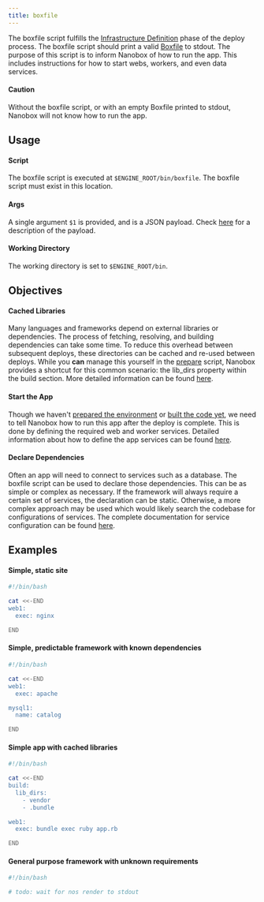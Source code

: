 ```yaml
---
title: boxfile
---
```


The boxfile script fulfills the [Infrastructure Definition](/engines/how-engines-work#infrastructure-definition) phase of the deploy process. The boxfile script should print a valid [Boxfile](/boxfile/intro) to stdout. The purpose of this script is to inform Nanobox of how to run the app. This includes instructions for how to start webs, workers, and even data services.

#### Caution

Without the boxfile script, or with an empty Boxfile printed to stdout, Nanobox will not know how to run the app.

## Usage

#### Script

The boxfile script is executed at `$ENGINE_ROOT/bin/boxfile`. The boxfile script must exist in this location.

#### Args

A single argument `$1` is provided, and is a JSON payload. Check [here](/engines/scripts/intro#payload) for a description of the payload.

#### Working Directory

The working directory is set to `$ENGINE_ROOT/bin`.

## Objectives

#### Cached Libraries

Many languages and frameworks depend on external libraries or dependencies. The process of fetching, resolving, and building dependencies can take some time. To reduce this overhead between subsequent deploys, these directories can be cached and re-used between deploys. While you **can** manage this yourself in the [prepare](/engines/scripts/prepare) script, Nanobox provides a shortcut for this common scenario: the lib_dirs property within the build section. More detailed information can be found [here](/boxfile/build#dependency-management).

#### Start the App

Though we haven't [prepared the environment](/engines/how-engines-work#environment-preparation) or [built the code yet](/engines/how-engines-work#application-build), we need to tell Nanobox how to run this app after the deploy is complete. This is done by defining the required web and worker services. Detailed information about how to define the app services can be found [here](/boxfile/code-services).

#### Declare Dependencies

Often an app will need to connect to services such as a database. The boxfile script can be used to declare those dependencies. This can be as simple or complex as necessary. If the framework will always require a certain set of services, the declaration can be static. Otherwise, a more complex approach may be used which would likely search the codebase for configurations of services. The complete documentation for service configuration can be found [here](/boxfile/data-services/).

## Examples

#### Simple, static site

```bash
#!/bin/bash

cat <<-END
web1:
  exec: nginx

END
```

#### Simple, predictable framework with known dependencies

```bash
#!/bin/bash

cat <<-END
web1:
  exec: apache

mysql1:
  name: catalog

END
```

#### Simple app with cached libraries

```bash
#!/bin/bash

cat <<-END
build:
  lib_dirs:
    - vendor
    - .bundle

web1:
  exec: bundle exec ruby app.rb

END
```

#### General purpose framework with unknown requirements

```bash
#!/bin/bash

# todo: wait for nos render to stdout
```
